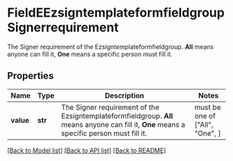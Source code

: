 # FieldEEzsigntemplateformfieldgroupSignerrequirement

The Signer requirement of the Ezsigntemplateformfieldgroup. **All** means anyone can fill it, **One** means a specific person must fill it.

## Properties
Name | Type | Description | Notes
------------ | ------------- | ------------- | -------------
**value** | **str** | The Signer requirement of the Ezsigntemplateformfieldgroup. **All** means anyone can fill it, **One** means a specific person must fill it. |  must be one of ["All", "One", ]

[[Back to Model list]](../README.md#documentation-for-models) [[Back to API list]](../README.md#documentation-for-api-endpoints) [[Back to README]](../README.md)


